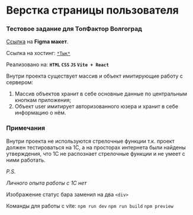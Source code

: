 # Верстка страницы пользователя
### Тестовое задание для ТопФактор Волгоград
[Ссылка](https://www.figma.com/file/7XxjKkBbTKEGiiynIsIKYS/%D0%97%D0%B0%D0%B4%D0%B0%D1%87%D0%B0-%D0%B2%D0%B5%D0%B1?node-id=0%3A1&t=XucbtIYAQEts3nZC-0) на **Figma макет**.

Ссылка на хостинг: [``*Тык*``](https://vlg-test-layout.onrender.com/)

Реализовано на: **``HTML`` ``CSS`` ``JS`` ``Vite + React``**

Внутри проекта существует массив и объект имитирующие работу с сервером:

1. Массив объектов хранит в себе основные данные по центральным кнопкам приложения;
2. Объект user имитирует авторизованного юзера и хранит в себе информацию о нём.

### Примечания

Внутри проекта не используются стрелочные функции т.к. проект должен тестироваться на 1С, 
а на просторах интернета были найдены утверждения, что 1С не распознает стрелочные функции и не умеет с ними работать.

*P.S.*

*Личного опыта работы с 1С нет*

Изображение статус бара заменил на два `<div>`

Команды для работы с vite:
`npm run dev`
`npm run build`
`npm preview`

